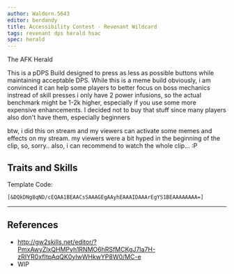 ```yaml
---
author: Waldorn.5643
editor: berdandy
title: Accessibility Contest - Revenant Wildcard
tags: revenant dps herald hsac
spec: herald
---
```


The AFK Herald

This is a pDPS Build designed to press as less as possible buttons while maintaining acceptable DPS. While this is a meme build obviously, i am convinced it can help some players to better focus on boss mechanics instread of skill presses
i only have 2 power infusions, so the actual benchmark might be 1-2k higher, especially if you use some more expensive enhancements. I decided not to buy that stuff since many players also don't have them, especially beginners

btw, i did this on stream and my viewers can activate some memes and effects on my stream. my viewers were a bit hyped in the beginning of the clip, so, sorry..
also, i can recommend to watch the whole clip... :P

## Traits and Skills

Template Code:

`[&DQkDNg8qND/cEQAA1BEAACsSAAAGEgAAyhEAAAIDAAArEgYS1BEAAAAAAAA=]`

---

<div
  data-armory-embed='skills'
  data-armory-ids='62719,62878,62962,62832,62942'
>
</div>
<div
  data-armory-embed='specializations'
  data-armory-ids='3,15,52'
  data-armory-3-traits='1761,1774,1719'
  data-armory-15-traits='1767,1765,1800'
  data-armory-52-traits='1716,1730,1803'
>
</div>
<script async src='https://unpkg.com/armory-embeds@^0.x.x/armory-embeds.js'></script>



## References

- http://gw2skills.net/editor/?PmxAwyZlxQHMPyh1RNMO6hRSfMCKgJ7la7H-zRIYR0xfItpAqQK0yIwWHkwYP8W0/MC-e
- WIP
